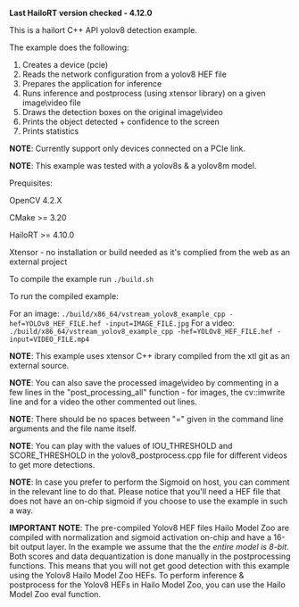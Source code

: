 **Last HailoRT version checked - 4.12.0**

This is a hailort C++ API yolov8 detection example.

The example does the following:

1. Creates a device (pcie)
2. Reads the network configuration from a yolov8 HEF file
3. Prepares the application for inference
4. Runs inference and postprocess (using xtensor library) on a given image\video file 
5. Draws the detection boxes on the original image\video
6. Prints the object detected + confidence to the screen
5. Prints statistics

**NOTE**: Currently support only devices connected on a PCIe link.

**NOTE**: This example was tested with a yolov8s & a yolov8m model.


Prequisites:

OpenCV 4.2.X

CMake >= 3.20

HailoRT >= 4.10.0

Xtensor - no installation or build needed as it's complied from the web as an external project



To compile the example run `./build.sh`

To run the compiled example:

For an image:
`./build/x86_64/vstream_yolov8_example_cpp -hef=YOLOv8_HEF_FILE.hef -input=IMAGE_FILE.jpg`
For a video:
`./build/x86_64/vstream_yolov8_example_cpp -hef=YOLOv8_HEF_FILE.hef -input=VIDEO_FILE.mp4`

**NOTE**: This example uses xtensor C++ ibrary compiled from the xtl git as an external source. 

**NOTE**: You can also save the processed image\video by commenting in a few lines in the "post_processing_all" function - for images, the cv::imwrite line and for a video the other commented out lines.

**NOTE**: There should be no spaces between "=" given in the command line arguments and the file name itself.

**NOTE**: You can play with the values of IOU_THRESHOLD and SCORE_THRESHOLD in the yolov8_postprocess.cpp file for different videos to get more detections.

**NOTE**: In case you prefer to perform the Sigmoid on host, you can comment in the relevant line to do that. Please notice that you'll need a HEF file that does not have an on-chip sigmoid if you choose to use the example in such a way. 


**IMPORTANT NOTE**: The pre-compiled Yolov8 HEF files Hailo Model Zoo are compiled with normalization and sigmoid activation on-chip and have a 16-bit output layer.
In the example we assume that the the *entire model is 8-bit*.
Both scores and data dequantization is done manually in the postprocessing functions. 
This means that you will not get good detection with this example using the Yolov8 Hailo Model Zoo HEFs. 
To perform inference & postprocess for the Yolov8 HEFs in Hailo Model Zoo, you can use the Hailo Model Zoo eval function. 
